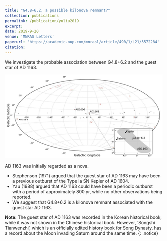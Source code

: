 ```yaml
---
title: "G4.8+6.2, a possible kilonova remnant?"
collection: publications
permalink: /publication/yuliu2019
excerpt: 
date: 2019-9-20
venue: 'MNRAS Letters'
paperurl: 'https://academic.oup.com/mnrasl/article/490/1/L21/5572284'
citation: 
---
```


We investigate the probable association between G4.8+6.2 and the guest star of AD 1163.

![](/images/AD1163.png)

AD 1163 was initially regarded as a nova. 

* Stephenson (1971) argued that the guest star of AD 1163 may have been a previous outburst of the Type Ia SN Kepler of AD 1604. 
* Yau (1988) argued that AD 1163 could have been a periodic outburst with a period of approximately 800 yr, while no other observations being reported. 
* We suggest that G4.8+6.2 is a kilonova remnant associated with the guest star AD 1163.

**Note:** The guest star of AD 1163 was recorded in the Korean historical book, while it was not shown in the Chinese historical book. However, ‘Songshi Tianwenzhi’, which is an officially edited history book for Song Dynasty, has a record about the Moon invading Saturn around the same time.
{: .notice}